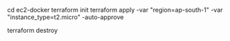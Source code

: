 cd ec2-docker
terraform init
terraform apply -var "region=ap-south-1" -var "instance_type=t2.micro" -auto-approve

terraform destroy